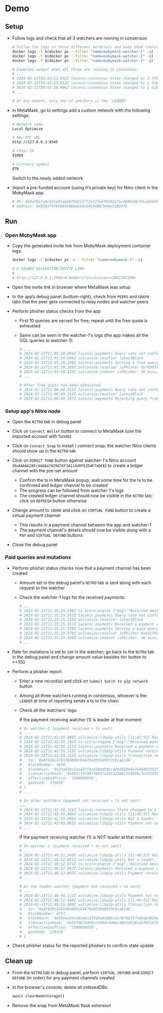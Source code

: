 # Demo

## Setup

* Follow logs and check that all 3 watchers are running in consensus:

  ```bash
  # Follow the logs in three different terminals and keep them running
  docker logs -f $(docker ps --filter "name=mobymask-watcher-1" -q)
  docker logs -f $(docker ps --filter "name=mobymask-watcher-2" -q)
  docker logs -f $(docker ps --filter "name=mobymask-watcher-3" -q)

  # Expected output when all three are running in consensus:
  # ...
  # 2024-02-21T10:42:23.932Z laconic:consensus State changed to 3 (FOLLOWER) with term 286
  # 2024-02-21T10:42:23.932Z laconic:consensus State changed to 2 (CANDIDATE) with term 287
  # 2024-02-21T10:42:24.406Z laconic:consensus State changed to 1 (LEADER) with term 287
  # ...

  # At any moment, only one of watchers is the 'LEADER'
  ```

* In MetaMask, go to settings add a custom network with the following settings:

  ```bash
  # Network name
  Local Optimism

  # New RPC URL
  http://127.0.0.1:8545

  # Chain ID
  42069

  # Currency symbol
  ETH
  ```

  Switch to the newly added network

* Import a pre-funded account (using it's private key) for Nitro client in the MobyMask app:

  ```bash
  # PK: 689af8efa8c651a91ad287602527f3af2fe9f6501a7ac4b061667b5a93e037fd
  # Address: 0xbDA5747bFD65F08deb54cb465eB87D40e51B197E
  ```

## Run

### Open MobyMask app

* Copy the generated invite link from MobyMask deployment container logs:

  ```bash
  docker logs -f $(docker ps -a --filter "name=mobymask-1" -q)

  # A SIGNED DELEGATION/INVITE LINK:
  # ...
  # http://127.0.0.1:3004/#/members?invitation=<INVITATION>
  ```

* Open the invite link in browser where MetaMask was setup

* In the app’s debug panel (bottom-right), check from `PEERS` and `GRAPH` tabs that the peer gets connected to relay nodes and watcher peers

* Perform phisher status checks from the app
  * First 10 queries are served for free; repeat until the free quota is exhausted
  * Same can be seen in the watcher-1's logs (the app makes all the GQL queries to watcher-1):

    ```bash
    # ...
    # 2024-02-21T11:01:20.084Z laconic:payments Query rate not configured for "latestBlock", serving free query
    # 2024-02-21T11:01:20.084Z vulcanize:resolver latestBlock
    # 2024-02-21T11:01:20.108Z laconic:payments Serving a free query to 0x3c9B491ACA5cf17B6C11E39bbFddCA603F387d41
    # 2024-02-21T11:01:20.109Z vulcanize:resolver isPhisher 0xf8995f83bbab2bc13fb9a43c6fea4a605616e6f59503f36cbe2ad3abffd0efd3 0xAFA36c47E130d89bcE4470a9030d99f3CEcaD146 TWT:dummyPhisher
    # 2024-02-21T11:01:20.113Z vulcanize:indexer isPhisher: db miss, fetching from upstream server
    # ...

    # After free quota has been exhausted:
    # 2024-02-21T11:06:49.311Z laconic:payments Query rate not configured for "latestBlock", serving free query
    # 2024-02-21T11:06:49.312Z vulcanize:resolver latestBlock
    # 2024-02-21T11:06:49.337Z laconic:payments Rejecting query from 0x3c9B491ACA5cf17B6C11E39bbFddCA603F387d41: Free quota exhausted
    ```

### Setup app's Nitro node

* Open the `NITRO` tab in debug panel

* Click on `Connect Wallet` button to connect to MetaMask (use the imported account with funds)

* Click on `Connect Snap` to install / connect snap; the watcher Nitro clients should show up in the `NITRO` tab

* Click on `DIRECT FUND` button against watcher-1's Nitro account (`0xAAA6628Ec44A8a742987EF3A114dDFE2D4F7aDCE`) to create a ledger channel with the pre-set amount
  * Confirm the tx in MetaMask popup; wait some time for the tx to be confirmed and ledger channel to be created
  * The progress can be followed from watcher-1's logs
  * The created ledger channel should now be visible in the `NITRO` tab; click on `REFRESH` button otherwise

* Change amount to `10000` and click on `VIRTUAL FUND` button to create a virtual payment channel
  * This results in a payment channel between the app and watcher-1
  * The payment channel's details should now be visible along with a `PAY` and `VIRTUAL DEFUND` buttons

* Close the debug panel

### Paid queries and mutations

* Perform phisher status checks now that a payment channel has been created
  * Amount set in the debug panel's `NITRO` tab is sent along with each request to the watcher
  * Check the watcher-1 logs for the received payments:

    ```bash
    # ...
    # 2024-02-21T11:35:25.538Z ts-nitro:engine {"msg":"Received message","_msg":{"to":"0xAAA662","from":"0x5D12ac","payloadSummaries":[],"proposalSummaries":[],"payments":[{"amount":50,"channelId":"0x654a85725442828f89b497e3973640613c03b5f5ec47302bfa4402d42c07de30"}],"rejectedObjectives":[]}}
    # 2024-02-21T11:35:25.552Z laconic:payments Query rate not configured for "latestBlock", serving free query
    # 2024-02-21T11:35:25.553Z vulcanize:resolver latestBlock
    # 2024-02-21T11:35:25.557Z laconic:payments Received a payment voucher of 50 from 0x5D12acfbBB1caD65fD61983003a50E0CB6900Fd3
    # 2024-02-21T11:35:25.570Z laconic:payments Serving a paid query for 0x5D12acfbBB1caD65fD61983003a50E0CB6900Fd3
    # 2024-02-21T11:35:25.570Z vulcanize:resolver isPhisher 0x6a1f0dce967aefd4adf7762c523cde358960236f05734f616ebe69c0abfcb0cc 0xAFA36c47E130d89bcE4470a9030d99f3CEcaD146 TWT:dummyPhisher
    # 2024-02-21T11:35:25.580Z vulcanize:indexer isPhisher: db miss, fetching from upstream server
    # ...
    ```

* Rate for mutations is set to `100` in the watcher; go back to the `NITRO` tab in the debug panel and change amount value besides `PAY` button to >=100

* Perform a phisher report
  * Enter a new record(s) and click on `Submit batch to p2p network` button
  * Among all three watchers running in consensus, whoever is the `LEADER` at time of reporting sends a tx to the chain
  * Check all the watchers' logs:

    If the payment receiving watcher (1) is leader at that moment:

    ```bash
    # On watcher-1 (payment received + tx sent)
    # ...
    # 2024-02-21T11:42:55.088Z vulcanize:libp2p-utils [11:42:55] Received a message on mobymask P2P network from peer: 12D3KooWGXxcwevUY7KCfw8fcGhxqxPaiFMGSU4tgJDjE54QGKzf
    # 2024-02-21T11:42:55.102Z ts-nitro:engine {"msg":"Received message","_msg":{"to":"0xAAA662","from":"0x5D12ac","payloadSummaries":[],"proposalSummaries":[],"payments":[{"amount":150,"channelId":"0x654a85725442828f89b497e3973640613c03b5f5ec47302bfa4402d42c07de30"}],"rejectedObjectives":[]}}
    # 2024-02-21T11:42:55.115Z laconic:payments Received a payment voucher of 100 from 0x5D12acfbBB1caD65fD61983003a50E0CB6900Fd3
    # 2024-02-21T11:42:55.115Z vulcanize:libp2p-utils Payment received for a mutation request from 0x5D12acfbBB1caD65fD61983003a50E0CB6900Fd3
    # 2024-02-21T11:42:59.115Z vulcanize:libp2p-utils Transaction receipt for invoke message {
    #   to: '0xAFA36c47E130d89bcE4470a9030d99f3CEcaD146',
    #   blockNumber: 4638,
    #   blockHash: '0x23a42bc2ae43771c62b0d59cc48b5858e6e2e488953527ba6a9f5119ae72b42a',
    #   transactionHash: '0xb61cfdfd0ffe937a191a230e1355b9bc5cdd32507f7b4f24a8e6356adf089b64',
    #   effectiveGasPrice: '1500000050',
    #   gasUsed: '136450'
    # }
    # ...

    # On other watchers (payment not received + tx not sent)
    ...
    # 2024-02-21T11:42:50.329Z laconic:consensus State changed to 3 (FOLLOWER) with term 478
    # 2024-02-21T11:42:55.089Z vulcanize:libp2p-utils [11:42:55] Received a message on mobymask P2P network from peer: 12D3KooWGXxcwevUY7KCfw8fcGhxqxPaiFMGSU4tgJDjE54QGKzf
    # 2024-02-21T11:42:55.096Z vulcanize:libp2p-utils Not a leader, skipped sending L2 tx
    # 2024-02-21T11:43:05.095Z vulcanize:libp2p-utils Payment not received
    # ...
    ```

    If the payment receiving watcher (1) is NOT leader at that moment:

    ```bash
    # On watcher 1 (payment received + tx not sent)
    # ...
    # 2024-02-21T11:46:52.049Z vulcanize:libp2p-utils [11:46:52] Received a message on mobymask P2P network from peer: 12D3KooWGXxcwevUY7KCfw8fcGhxqxPaiFMGSU4tgJDjE54QGKzf
    # 2024-02-21T11:46:52.051Z vulcanize:libp2p-utils Not a leader, skipped sending L2 tx
    # 2024-02-21T11:46:52.074Z ts-nitro:engine {"msg":"Received message","_msg":{"to":"0xAAA662","from":"0x5D12ac","payloadSummaries":[],"proposalSummaries":[],"payments":[{"amount":450,"channelId":"0x654a85725442828f89b497e3973640613c03b5f5ec47302bfa4402d42c07de30"}],"rejectedObjectives":[]}}
    # 2024-02-21T11:46:52.097Z laconic:payments Received a payment voucher of 100 from 0x5D12acfbBB1caD65fD61983003a50E0CB6900Fd3
    # 2024-02-21T11:46:52.097Z vulcanize:libp2p-utils Payment received for a mutation request from 0x5D12acfbBB1caD65fD61983003a50E0CB6900Fd3
    # ...

    # On the leader watcher (payment not received + tx sent)
    # ...
    # 2024-02-21T11:46:40.111Z vulcanize:libp2p-utils Payment not received
    # 2024-02-21T11:46:52.048Z vulcanize:libp2p-utils [11:46:52] Received a message on mobymask P2P network from peer: 12D3KooWGXxcwevUY7KCfw8fcGhxqxPaiFMGSU4tgJDjE54QGKzf
    # 2024-02-21T11:46:56.048Z vulcanize:libp2p-utils Transaction receipt for invoke message {
    #   to: '0xAFA36c47E130d89bcE4470a9030d99f3CEcaD146',
    #   blockNumber: 4757,
    #   blockHash: '0x859aa54cb02e8a3f910a01b85c2a7bf9bff7540e83018e7e846f87ca1770e55e',
    #   transactionHash: '0x92f087e4b6ac5604c9d4ecd823d526ca5f8f1bf5c2a92861d6b0f69bd899ba83',
    #   effectiveGasPrice: '1500000050',
    #   gasUsed: '136438'
    # }
    ```

* Check phisher status for the reported phishers to confirm state update

## Clean up

* From the `NITRO` tab in debug panel, perform `VIRTUAL DEFUND` and `DIRECT DEFUND` (in order) for any payment channels created

* In the browser's console, delete all indexedDBs:

  ```bash
  await clearNodeStorage()
  ```

* Remove the snap from MetaMask flask extension
